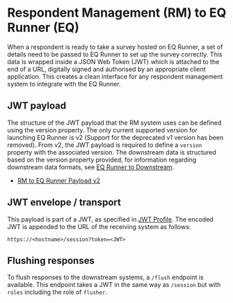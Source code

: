 # Respondent Management (RM) to EQ Runner (EQ)

When a respondent is ready to take a survey hosted on EQ Runner, a set of details need to be passed to EQ Runner to set up the survey correctly.
This data is wrapped inside a JSON Web Token (JWT) which is attached to the end of a URL, digitally signed and authorised by an appropriate client application.
This creates a clean interface for any respondent management system to integrate with the EQ Runner.

## JWT payload
The structure of the JWT payload that the RM system uses can be defined using the version property.
The only current supported version for launching EQ Runner is v2 (Support for the deprecated v1 version has been removed).
From v2, the JWT payload is required to define a `version` property with the associated version.
The downstream data is structured based on the version property provided, for information regarding downstream data formats, see [EQ Runner to Downstream][eq_runner_to_downstream].

- [RM to EQ Runner Payload v2][rm_to_eq_runner_payload_v2]

## JWT envelope / transport

This payload is part of a JWT, as specified in [JWT Profile][jwt_profile]. The encoded
JWT is appended to the URL of the receiving system as follows:

`https://<hostname>/session?token=<JWT>`

## Flushing responses

To flush responses to the downstream systems, a `/flush` endpoint is available.
This endpoint takes a JWT in the same way as `/session` but with `roles` including the role of `flusher`.

[jwt_profile]: jwt_profile.md "JWT Profile Definition"
[eq_runner_to_downstream]: electronic_questionnaire_runner_to_downstream.md "Electronic Questionnaire Runner to Downstream Definition"
[rm_to_eq_runner_payload_v2]: rm_to_eq_runner_payload_v2.md "RM to EQ Runner Payload v2 Definition"
